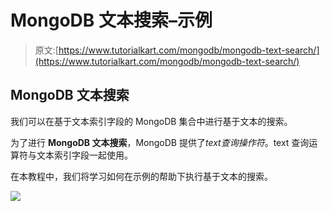 # MongoDB 文本搜索–示例

> 原文:[https://www.tutorialkart.com/mongodb/mongodb-text-search/](https://www.tutorialkart.com/mongodb/mongodb-text-search/)

## MongoDB 文本搜索

我们可以在基于文本索引字段的 MongoDB 集合中进行基于文本的搜索。

为了进行 **MongoDB 文本搜索**，MongoDB 提供了$text 查询操作符。$text 查询运算符与文本索引字段一起使用。

在本教程中，我们将学习如何在示例的帮助下执行基于文本的搜索。

[![](../Images/925da31b32d6bc3827932f6c8afb11bb.png)](https://www.tutorialkart.com/)
